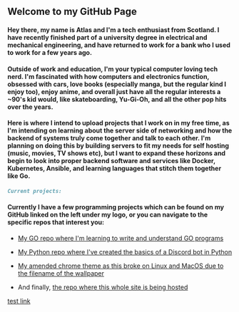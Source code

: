 ## Welcome to my GitHub Page

#### Hey there, my name is Atlas and I'm a tech enthusiast from Scotland. I have recently finished part of a university degree in electrical and mechanical engineering, and have returned to work for a bank who I used to work for a few years ago.

#### Outside of work and education, I'm your typical computer loving tech nerd. I'm fascinated with how computers and electronics function, obsessed with cars, love books (especially manga, but the regular kind I enjoy too), enjoy anime, and overall just have all the regular interests a ~90's kid would, like skateboarding, Yu-Gi-Oh, and all the other pop hits over the years.

#### Here is where I intend to upload projects that I work on in my free time, as I'm intending on learning about the server side of networking and how the backend of systems truly come together and talk to each other. I'm planning on doing this by building servers to fit my needs for self hosting (music, movies, TV shows etc), but I want to expand these horizons and begin to look into proper backend software and services like Docker, Kubernetes, Ansible, and learning languages that stitch them together like Go.

```markdown
Current projects:
```

#### Currently I have a few programming projects which can be found on my GitHub linked on the left under my logo, or you can navigate to the specific repos that interest you:
 - [My GO repo where I'm learning to write and understand GO programs](https://github.com/ian-t-inglis/GO)
  
  - [My Python repo where I've created the basics of a Discord bot in Python](https://github.com/ian-t-inglis/Discord-bot)
   
   - [My amended chrome theme as this broke on Linux and MacOS due to the filename of the wallpaper](https://github.com/ian-t-inglis/Rei-Ayanami-Chrome-Theme)
   
   - And finally, [the repo where this whole site is being hosted](https://github.com/ian-t-inglis/ian-t-inglis.github.io)

[test link](/pages/test_page.md)
